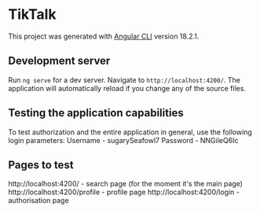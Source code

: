 # TikTalk

This project was generated with [Angular CLI](https://github.com/angular/angular-cli) version 18.2.1.

## Development server

Run `ng serve` for a dev server. Navigate to `http://localhost:4200/`. The application will automatically reload if you change any of the source files.

## Testing the application capabilities
To test authorization and the entire application in general, use the following login parameters:
Username - sugarySeafowl7 
Password - NNGileQ6Ic


## Pages to test
http://localhost:4200/ - search page (for the moment it's the main page)
http://localhost:4200/profile - profile page
http://localhost:4200/login - authorisation page
